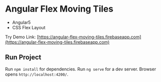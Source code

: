 # Angular Flex Moving Tiles

* Angular5
* CSS Flex Layout

Try Demo Link: [https://angular-flex-moving-tiles.firebaseapp.com](https://angular-flex-moving-tiles.firebaseapp.com)

## Run Project

Run `npm install` for dependencies.
Run `ng serve` for a dev server. Browser opens `http://localhost:4200/`.

